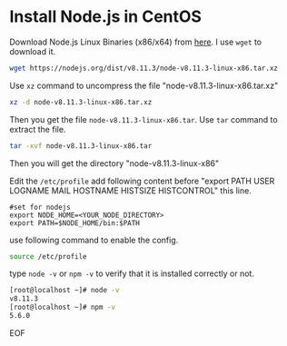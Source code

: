 # Install Node.js in CentOS
Download Node.js Linux Binaries (x86/x64) from [here](https://nodejs.org/en/download/). I use `wget` to download it.
```bash
wget https://nodejs.org/dist/v8.11.3/node-v8.11.3-linux-x86.tar.xz
```
Use `xz` command to uncompress the file "node-v8.11.3-linux-x86.tar.xz"
```bash
xz -d node-v8.11.3-linux-x86.tar.xz
```
Then you get the file `node-v8.11.3-linux-x86.tar`. Use `tar` command to extract the file.
```bash
tar -xvf node-v8.11.3-linux-x86.tar
```
Then you will get the directory "node-v8.11.3-linux-x86"

Edit the `/etc/profile` add following content before "export PATH USER LOGNAME MAIL HOSTNAME HISTSIZE HISTCONTROL" this line.

```
#set for nodejs
export NODE_HOME=<YOUR_NODE_DIRECTORY>
export PATH=$NODE_HOME/bin:$PATH
```

use following command to enable the config.
```bash
source /etc/profile
```

type `node -v` or `npm -v` to verify that it is installed correctly or not.
```bash
[root@localhost ~]# node -v
v8.11.3
[root@localhost ~]# npm -v
5.6.0
```

EOF